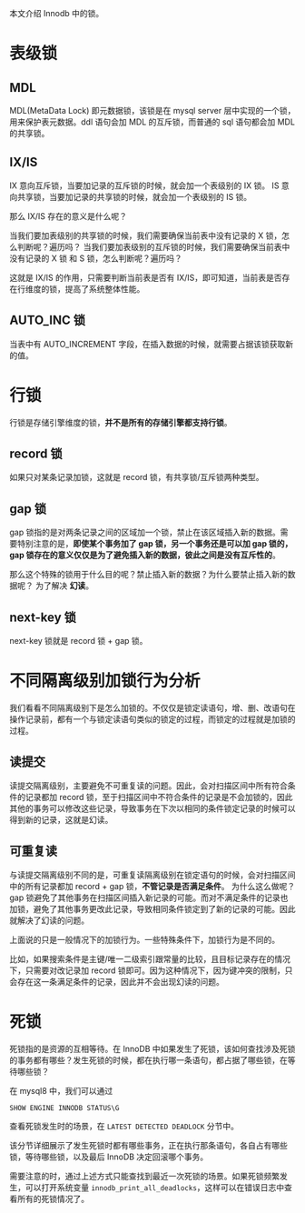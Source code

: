 本文介绍 Innodb 中的锁。

# 表级锁

## MDL

MDL(MetaData Lock) 即元数据锁，该锁是在 mysql server 层中实现的一个锁，用来保护表元数据。ddl 语句会加 MDL 的互斥锁，而普通的 sql 语句都会加 MDL 的共享锁。

## IX/IS

IX 意向互斥锁，当要加记录的互斥锁的时候，就会加一个表级别的 IX 锁。
IS 意向共享锁，当要加记录的共享锁的时候，就会加一个表级别的 IS 锁。

那么 IX/IS 存在的意义是什么呢？

当我们要加表级别的共享锁的时候，我们需要确保当前表中没有记录的 X 锁，怎么判断呢？遍历吗？
当我们要加表级别的互斥锁的时候，我们需要确保当前表中没有记录的 X 锁 和 S 锁，怎么判断呢？遍历吗？

这就是 IX/IS 的作用，只需要判断当前表是否有 IX/IS，即可知道，当前表是否存在行维度的锁，提高了系统整体性能。

## AUTO_INC 锁

当表中有 AUTO_INCREMENT 字段，在插入数据的时候，就需要占据该锁获取新的值。

# 行锁

行锁是存储引擎维度的锁，**并不是所有的存储引擎都支持行锁**。

## record 锁

如果只对某条记录加锁，这就是 record 锁，有共享锁/互斥锁两种类型。

## gap 锁

gap 锁指的是对两条记录之间的区域加一个锁，禁止在该区域插入新的数据。需要特别注意的是，**即使某个事务加了 gap 锁，另一个事务还是可以加 gap 锁的， gap 锁存在的意义仅仅是为了避免插入新的数据，彼此之间是没有互斥性的**。

那么这个特殊的锁用于什么目的呢？禁止插入新的数据？为什么要禁止插入新的数据呢？ 为了解决 **幻读**。

## next-key 锁

next-key 锁就是 record 锁 + gap 锁。

# 不同隔离级别加锁行为分析

我们看看不同隔离级别下是怎么加锁的。不仅仅是锁定读语句，增、删、改语句在操作记录前，都有一个与锁定读语句类似的锁定的过程，而锁定的过程就是加锁的过程。

## 读提交

读提交隔离级别，主要避免不可重复读的问题。因此，会对扫描区间中所有符合条件的记录都加 record 锁，至于扫描区间中不符合条件的记录是不会加锁的，因此其他的事务可以修改这些记录，导致事务在下次以相同的条件锁定记录的时候可以得到新的记录，这就是幻读。

## 可重复读

与读提交隔离级别不同的是，可重复读隔离级别在锁定语句的时候，会对扫描区间中的所有记录都加 record + gap 锁，**不管记录是否满足条件**。 为什么这么做呢？gap 锁避免了其他事务在扫描区间插入新记录的可能。而对不满足条件的记录也加锁，避免了其他事务更改此记录，导致相同条件锁定到了新的记录的可能。因此就解决了幻读的问题。

上面说的只是一般情况下的加锁行为。一些特殊条件下，加锁行为是不同的。

比如，如果搜索条件是主键/唯一二级索引跟常量的比较，且目标记录存在的情况下，只需要对改记录加 record 锁即可。因为这种情况下，因为键冲突的限制，只会存在这一条满足条件的记录，因此并不会出现幻读的问题。

# 死锁

死锁指的是资源的互相等待。在 InnoDB 中如果发生了死锁，该如何查找涉及死锁的事务都有哪些？发生死锁的时候，都在执行哪一条语句，都占据了哪些锁，在等待哪些锁？

在 mysql8 中，我们可以通过
```sql
SHOW ENGINE INNODB STATUS\G
```
查看死锁发生时的场景，在 `LATEST DETECTED DEADLOCK` 分节中。

该分节详细展示了发生死锁时都有哪些事务，正在执行那条语句，各自占有哪些锁，等待哪些锁，以及最后 InnoDB 决定回滚哪个事务。

需要注意的时，通过上述方式只能查找到最近一次死锁的场景。如果死锁频繁发生，可以打开系统变量 `innodb_print_all_deadlocks`，这样可以在错误日志中查看所有的死锁情况了。
